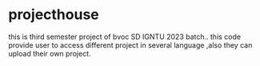 # projecthouse
this is third semester project of bvoc SD IGNTU 2023 batch.. this code provide user to access different project in several language ,also they can upload their own  project.
